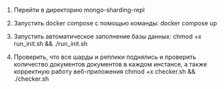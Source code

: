 1. Перейти в директорию mongo-sharding-repl

2. Запустить docker compose с помощью команды:
docker compose up 

3. Запустить автоматическое заполнение базы данных:
chmod +x run_init.sh && ./run_init.sh

4. Проверить, что все шарды и реплики поднялись и проверить количество документов документов в каждом инстансе, а также корректную работу веб-приложения
chmod +x checker.sh && ./checker.sh

